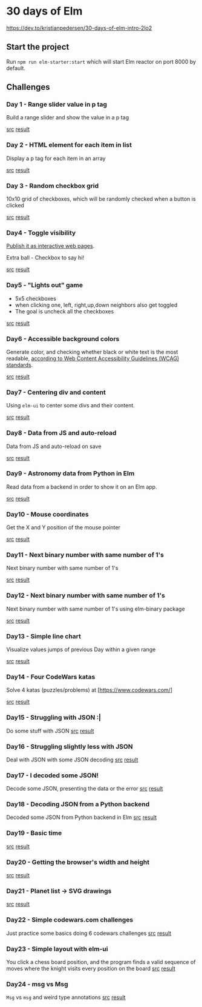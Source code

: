 # 30 days of Elm

https://dev.to/kristianpedersen/30-days-of-elm-intro-2lo2

## Start the project
Run ```npm run elm-starter:start``` which will start Elm reactor on port 8000 by default. 

## Challenges
### Day 1 - Range slider value in p tag

Build a range slider and show the value in a p tag

[src](src/Day1.elm) [result](https://jmtalarn.github.io/30-days-of-elm/day1)

### Day 2 - HTML element for each item in list

Display a p tag for each item in an array

[src](src/Day2.elm) [result](https://jmtalarn.github.io/30-days-of-elm/day2)

### Day 3 - Random checkbox grid

10x10 grid of checkboxes, which will be randomly checked when a button is clicked

[src](src/Day3.elm) [result](https://jmtalarn.github.io/30-days-of-elm/day3)

### Day4 - Toggle visibility

[Publish it as interactive web pages](readme.md).

Extra ball - Checkbox to say hi!

[src](src/Day4.elm) [result](https://jmtalarn.github.io/30-days-of-elm/day4)

### Day5 - "Lights out" game
* 5x5 checkboxes 
* when clicking one, left, right,up,down neighbors also get toggled
* The goal is uncheck all the checkboxes

[src](src/Day5.elm) [result](https://jmtalarn.github.io/30-days-of-elm/day5)

### Day6 - Accessible background colors
Generate color, and checking whether black or white text is the most readable, [according to Web Content Accessibility Guidelines (WCAG) standards](https://www.w3.org/TR/UNDERSTANDING-WCAG20/conformance.html#uc-levels-head).

[src](src/Day6.elm) [result](https://jmtalarn.github.io/30-days-of-elm/day6)

### Day7 - Centering div and content
Using ```elm-ui``` to center some divs and their content.

[src](src/Day7.elm) [result](https://jmtalarn.github.io/30-days-of-elm/day7)

### Day8 - Data from JS and auto-reload
Data from JS and auto-reload on save

[src](src/Day8.elm) [result](https://jmtalarn.github.io/30-days-of-elm/day8)

### Day9 - Astronomy data from Python in Elm
Read data from a backend in order to show it on an Elm app.

[src](src/Day9.elm) [result](https://jmtalarn.github.io/30-days-of-elm/day9)

### Day10 - Mouse coordinates
Get the X and Y position of the mouse pointer

[src](src/Day10.elm) [result](https://jmtalarn.github.io/30-days-of-elm/day10)


### Day11 - Next binary number with same number of 1's
Next binary number with same number of 1's

[src](src/Day11.elm) [result](https://jmtalarn.github.io/30-days-of-elm/day11)


### Day12 - Next binary number with same number of 1's
Next binary number with same number of 1's using elm-binary package

[src](src/Day12.elm) [result](https://jmtalarn.github.io/30-days-of-elm/day12)

### Day13 - Simple line chart
Visualize values jumps of previous Day within a given range

[src](src/Day13.elm) [result](https://jmtalarn.github.io/30-days-of-elm/day13)

### Day14 - Four CodeWars katas
Solve 4 katas (puzzles/problems) at [https://www.codewars.com/] 

[src](src/Day14.elm) [result](https://jmtalarn.github.io/30-days-of-elm/day14)

### Day15 - Struggling with JSON :|
Do some stuff with JSON
[src](src/Day15.elm) [result](https://jmtalarn.github.io/30-days-of-elm/day15)

### Day16 - Struggling slightly less with JSON
Deal with JSON with some JSON decoding
[src](src/Day16.elm) [result](https://jmtalarn.github.io/30-days-of-elm/day16)

### Day17 - I decoded some JSON!
Decode some JSON, presenting the data or the error
[src](src/Day17.elm) [result](https://jmtalarn.github.io/30-days-of-elm/day17)

### Day18 - Decoding JSON from a Python backend
Decoded some JSON from Python backend in Elm
[src](src/Day18.elm) [result](https://jmtalarn.github.io/30-days-of-elm/day18)

### Day19 - Basic time
[src](src/Day19.elm) [result](https://jmtalarn.github.io/30-days-of-elm/day19)

### Day20 - Getting the browser's width and height
[src](src/Day20.elm) [result](https://jmtalarn.github.io/30-days-of-elm/day20)

### Day21 - Planet list -> SVG drawings
[src](src/Day21.elm) [result](https://jmtalarn.github.io/30-days-of-elm/day21)

### Day22 - Simple codewars.com challenges
Just practice some basics doing 6 codewars challenges
[src](src/Day22.elm) [result](https://jmtalarn.github.io/30-days-of-elm/day22)

### Day23 - Simple layout with elm-ui
You click a chess board position, and the program finds a valid sequence of moves where the knight visits every position on the board
[src](src/Day23.elm) [result](https://jmtalarn.github.io/30-days-of-elm/day23)

### Day24 - msg vs Msg
```Msg``` vs ```msg``` and weird type annotations
[src](src/Day24.elm) [result](https://jmtalarn.github.io/30-days-of-elm/day24)
